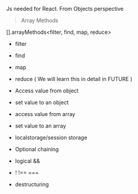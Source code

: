 Js needed for React.
From Objects perspective

> Array Methods

[].arrayMethods<filter, find, map, reduce>

- filter
- find
- map
- reduce ( We will learn this in detail in FUTURE )

- Access value from object
- set value to an object
- access value from array
- set value to an array
- localstorage/session storage
- Optional chaining
- logical &&
- ! !== ===
- destructuring
